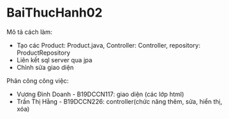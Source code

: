 # BaiThucHanh02
 
Mô tả cách làm:
- Tạo các Product: Product.java, Controller: Controller, repository: ProductRepository
- Liên kết sql server qua jpa
- Chỉnh sửa giao diện

Phân công công việc:
- Vương Đình Doanh - B19DCCN117: giao diện (các lớp html)
- Trần Thị Hằng - B19DCCN226: controller(chức năng thêm, sửa, hiển thị, xóa)
